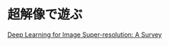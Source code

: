 # 超解像で遊ぶ
[Deep Learning for Image Super-resolution: A Survey](https://arxiv.org/pdf/1902.06068.pdf)
